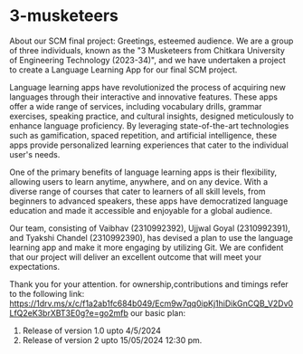 # 3-musketeers
About our SCM  final project:
Greetings, esteemed audience. We are a group of three individuals, known as the "3 Musketeers from Chitkara University of Engineering Technology (2023-34)", and we have undertaken a project to create a Language Learning App for our final SCM project. 

Language learning apps have revolutionized the process of acquiring new languages through their interactive and innovative features. These apps offer a wide range of services, including vocabulary drills, grammar exercises, speaking practice, and cultural insights, designed meticulously to enhance language proficiency. By leveraging state-of-the-art technologies such as gamification, spaced repetition, and artificial intelligence, these apps provide personalized learning experiences that cater to the individual user's needs.

One of the primary benefits of language learning apps is their flexibility, allowing users to learn anytime, anywhere, and on any device. With a diverse range of courses that cater to learners of all skill levels, from beginners to advanced speakers, these apps have democratized language education and made it accessible and enjoyable for a global audience.

Our team, consisting of Vaibhav (2310992392), Ujjwal Goyal (2310992391), and Tyakshi Chandel (2310992390), has devised a plan to use the language learning app and make it more engaging by utilizing Git. We are confident that our project will deliver an excellent outcome that will meet your expectations.

Thank you for your attention.
for ownership,contributions and timings refer to the following link:
https://1drv.ms/x/c/f1a2ab1fc684b049/Ecm9w7qq0ipKj1hiDikGnCQB_V2Dv0LfQ2eK3brXBT3E0g?e=go2mfb
our basic plan:
1) Release of version 1.0 upto 4/5/2024
2) Release of version 2 upto 15/05/2024 12:30 pm.
